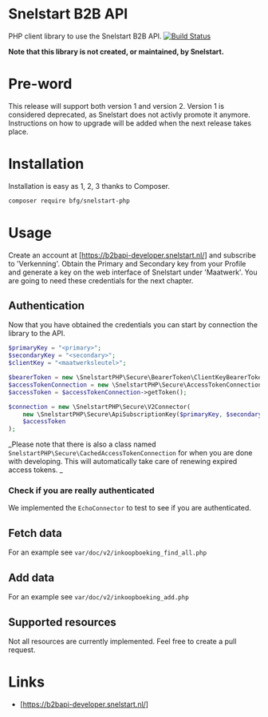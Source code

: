 # Snelstart B2B API

PHP client library to use the Snelstart B2B API.
[![Build Status](https://travis-ci.com/bfg/snelstart-php.svg?branch=master)](https://travis-ci.com/bfg/snelstart-php)

__Note that this library is not created, or maintained, by Snelstart.__

# Pre-word
This release will support both version 1 and version 2. Version 1 is considered deprecated, as Snelstart does not activly promote it anymore. Instructions on how to upgrade will be added when the next release takes place.

# Installation
Installation is easy as 1, 2, 3 thanks to Composer.
```bash
composer require bfg/snelstart-php
```

# Usage
Create an account at [https://b2bapi-developer.snelstart.nl/] and subscribe to 'Verkenning'. Obtain the Primary and Secondary key from your Profile and generate a key on the web interface of Snelstart under 'Maatwerk'. You are going to need these credentials for the next chapter.

## Authentication
Now that you have obtained the credentials you can start by connection the library to the API.
```php
$primaryKey = "<primary>";
$secondaryKey = "<secondary>";
$clientKey = "<maatwerksleutel>";

$bearerToken = new \SnelstartPHP\Secure\BearerToken\ClientKeyBearerToken($clientKey);
$accessTokenConnection = new \SnelstartPHP\Secure\AccessTokenConnection($bearerToken);
$accessToken = $accessTokenConnection->getToken();

$connection = new \SnelstartPHP\Secure\V2Connector(
    new \SnelstartPHP\Secure\ApiSubscriptionKey($primaryKey, $secondaryKey),
    $accessToken
);
```

_Please note that there is also a class named `SnelstartPHP\Secure\CachedAccessTokenConnection` for when you are done with developing. This will automatically take care of renewing expired access tokens. _

### Check if you are really authenticated
We implemented the `EchoConnector` to test to see if you are authenticated.

## Fetch data
For an example see ``var/doc/v2/inkoopboeking_find_all.php``

## Add data
For an example see ``var/doc/v2/inkoopboeking_add.php``

## Supported resources
Not all resources are currently implemented. Feel free to create a pull request.

# Links
- [https://b2bapi-developer.snelstart.nl/]

